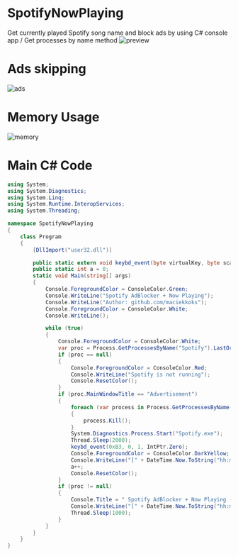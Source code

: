 # SpotifyNowPlaying
Get currently played Spotify song name and block ads by using C# console app / Get processes by name method
![preview](https://raw.githubusercontent.com/maciekkoks/SpotifyBlockAds/main/img/app-preview1.png)
# Ads skipping
![ads](https://raw.githubusercontent.com/maciekkoks/SpotifyBlockAds/main/img/ads-skip.png)
# Memory Usage
![memory](https://raw.githubusercontent.com/maciekkoks/SpotifyBlockAds/main/img/memory-usage.png)

# Main C# Code
```cs
using System;
using System.Diagnostics;
using System.Linq;
using System.Runtime.InteropServices;
using System.Threading;

namespace SpotifyNowPlaying
{
    class Program
    {
        [DllImport("user32.dll")]

        public static extern void keybd_event(byte virtualKey, byte scanCode, uint flags, IntPtr extraInfo);
        public static int a = 0;
        static void Main(string[] args)
        {
            Console.ForegroundColor = ConsoleColor.Green;
            Console.WriteLine("Spotify AdBlocker + Now Playing");
            Console.WriteLine("Author: github.com/maciekkoks");
            Console.ForegroundColor = ConsoleColor.White;
            Console.WriteLine();

            while (true)
            {
                Console.ForegroundColor = ConsoleColor.White;
                var proc = Process.GetProcessesByName("Spotify").LastOrDefault(p => !string.IsNullOrWhiteSpace(p.MainWindowTitle));
                if (proc == null)
                {
                    Console.ForegroundColor = ConsoleColor.Red;
                    Console.WriteLine("Spotify is not running");
                    Console.ResetColor();
                }
                if (proc.MainWindowTitle == "Advertisement")
                {
                    foreach (var process in Process.GetProcessesByName("Spotify"))
                    {
                        process.Kill();
                    }
                    System.Diagnostics.Process.Start("Spotify.exe");
                    Thread.Sleep(2000);
                    keybd_event(0xB3, 0, 1, IntPtr.Zero);
                    Console.ForegroundColor = ConsoleColor.DarkYellow;
                    Console.WriteLine("[" + DateTime.Now.ToString("hh:mm:ss") + "]  " + "Advertisement skipped");
                    a++;
                    Console.ResetColor();
                }
                if (proc != null)
                {
                    Console.Title = " Spotify AdBlocker + Now Playing - " + "Advertisements skipped: " + a + "               " + proc.MainWindowTitle;
                    Console.WriteLine("[" + DateTime.Now.ToString("hh:mm:ss") + "]  " + proc.MainWindowTitle);
                    Thread.Sleep(1000);
                }
            }
        }
    }
}
```
